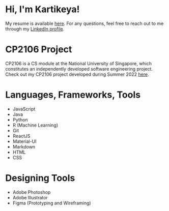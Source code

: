 # Hi, I'm Kartikeya!

My resume is available [here](https://github.com/kxrt/kxrt/blob/main/Kartikeya_Resume.pdf). For any questions, feel free to reach out to me through my [LinkedIn profile](https://www.linkedin.in/in/kvrtikeya). 

# CP2106 Project
CP2106 is a CS module at the National University of Singapore, which constitutes an independently developed software engineering project. Check out my CP2106 project developed during Summer 2022 [here](https://github.com/open-mic-orbital/OpenMic).

# Languages, Frameworks, Tools
* JavaScript
* Java
* Python
* R (Machine Learning)
* Git
* ReactJS
* Material-UI
* Markdown
* HTML
* CSS

# Designing Tools
* Adobe Photoshop
* Adobe Illustrator
* Figma (Prototyping and Wireframing)
